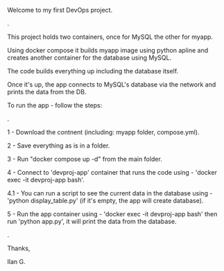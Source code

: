 Welcome to my first DevOps project.

.

This project holds two containers, once for MySQL the other for myapp.

Using docker compose it builds myapp image using python apline and creates another container for the database using MySQL.

The code builds everything up including the database itself.

Once it's up, the app connects to MySQL's database via the network and prints the data from the DB.

To run the app - follow the steps:

.

1 - Download the contnent (including: myapp folder, compose.yml).

2 - Save everything as is in a folder.

3 - Run "docker compose up -d" from the main folder.

4 - Connect to 'devproj-app' container that runs the code using - 'docker exec -it devproj-app bash'.

  4.1 - You can run a script to see the current data in the database using - 'python display_table.py' (if it's empty, the app will create database).
  
5 - Run the app container using - 'docker exec -it devproj-app bash' then run 'python app.py', it will print the data from the database.

.

Thanks, 

Ilan G.
